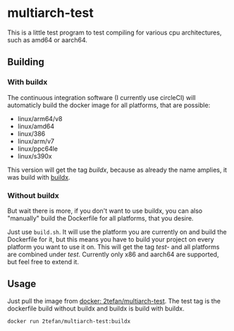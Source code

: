 # multiarch-test
This is a little test program to test compiling for various cpu architectures, such as amd64 or aarch64.

## Building
### With buildx

The continuous integration software (I currently use circleCI) will automaticly build the docker image for all platforms, that are possible:
* linux/arm64/v8
* linux/amd64
* linux/386
* linux/arm/v7
* linux/ppc64le
* linux/s390x

This version will get the tag *buildx*, because as already the name amplies, it was build with [buildx](https://github.com/docker/buildx).

### Without buildx
But wait there is more, if you don't want to use buildx, you can also "manually" build the Dockerfile for all platforms, that you desire.

Just use `build.sh`. It will use the platform you are currently on and build the Dockerfile for it, but this means you have to build your project on every platform you want to use it on. This will get the tag *test-<platform>* and all platforms are combined under *test*.
Currently only x86 and aarch64 are supported, but feel free to extend it.
  
## Usage
Just pull the image from [docker: 2tefan/multiarch-test](https://hub.docker.com/r/2tefan/multiarch-test).
The test tag is the dockerfile build without buildx and buildx is build with buildx.

`docker run 2tefan/multiarch-test:buildx`
